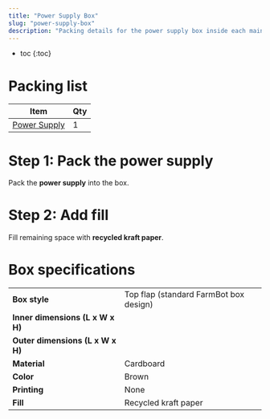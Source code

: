 ```yaml
---
title: "Power Supply Box"
slug: "power-supply-box"
description: "Packing details for the power supply box inside each main carton"
---
```


* toc
{:toc}

# Packing list

|Item                          |Qty                           |
|------------------------------|------------------------------|
|[Power Supply](../../extras/bom/electronics-and-wiring/power-supply.md#power-supply)|1

# Step 1: Pack the power supply
Pack the **power supply** into the box.

# Step 2: Add fill
Fill remaining space with **recycled kraft paper**.


# Box specifications

|                              |                              |
|------------------------------|------------------------------|
|**Box style**                 |Top flap (standard FarmBot box design)
|**Inner dimensions (L x W x H)**|
|**Outer dimensions (L x W x H)**|
|**Material**                  |Cardboard
|**Color**                     |Brown
|**Printing**                  |None
|**Fill**                      |Recycled kraft paper

